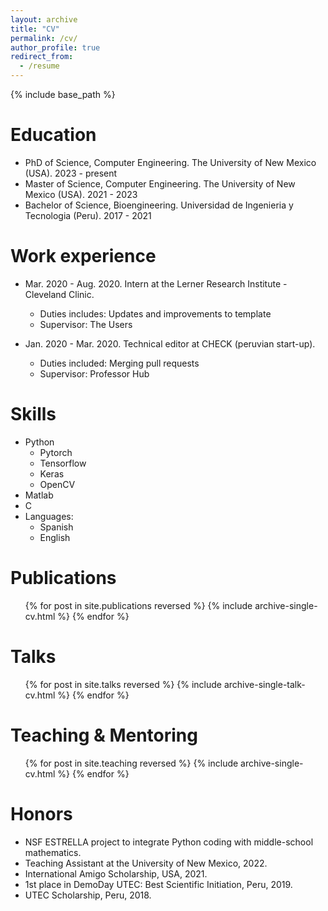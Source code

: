 ```yaml
---
layout: archive
title: "CV"
permalink: /cv/
author_profile: true
redirect_from:
  - /resume
---
```


{% include base_path %}

Education
======
* PhD of Science, Computer Engineering. The University of New Mexico (USA). 2023 - present
* Master of Science, Computer Engineering. The University of New Mexico (USA). 2021 - 2023
* Bachelor of Science, Bioengineering. Universidad de Ingenieria y Tecnologia (Peru). 2017 - 2021

Work experience
======
* Mar. 2020 - Aug. 2020. Intern at the Lerner Research Institute - Cleveland Clinic.
  * Duties includes: Updates and improvements to template
  * Supervisor: The Users

* Jan. 2020 - Mar. 2020. Technical editor at CHECK (peruvian start-up).
  * Duties included: Merging pull requests
  * Supervisor: Professor Hub
  
Skills
======
* Python
  * Pytorch
  * Tensorflow
  * Keras
  * OpenCV
* Matlab
* C
* Languages:
  * Spanish
  * English 

Publications
======
  <ul>{% for post in site.publications reversed %}
    {% include archive-single-cv.html %}
  {% endfor %}</ul>
  
Talks
======
  <ul>{% for post in site.talks reversed %}
    {% include archive-single-talk-cv.html  %}
  {% endfor %}</ul>
  
Teaching & Mentoring
======
  <ul>{% for post in site.teaching reversed %}
    {% include archive-single-cv.html %}
  {% endfor %}</ul>
  
Honors
======
* NSF ESTRELLA project to integrate Python coding with middle-school mathematics.
* Teaching Assistant at the University of New Mexico, 2022.
* International Amigo Scholarship, USA, 2021.
* 1st place in DemoDay UTEC: Best Scientific Initiation, Peru, 2019.
* UTEC Scholarship, Peru, 2018.

